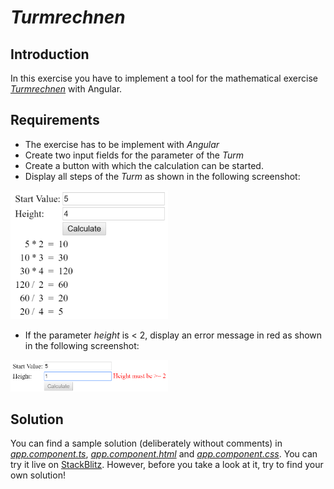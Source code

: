 # *Turmrechnen*

## Introduction

In this exercise you have to implement a tool for the mathematical exercise [*Turmrechnen*](http://www.floriangeier.at/schule/kopf/kopf.php) with Angular.

## Requirements

* The exercise has to be implement with *Angular*
* Create two input fields for the parameter of the *Turm*
* Create a button with which the calculation can be started.
* Display all steps of the *Turm* as shown in the following screenshot:

<img src="turm.png" width="50%" />

* If the parameter *height* is < 2, display an error message in red as shown in the following screenshot:

<img src="error-message.png" width="50%" />

## Solution

You can find a sample solution (deliberately without comments) in [*app.component.ts*](app.component.ts), [*app.component.html*](app.component.html) and [*app.component.css*](app.component.css). You can try it live on [StackBlitz](https://stackblitz.com/edit/angular-efz4je). However, before you take a look at it, try to find your own solution!
